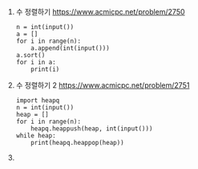 1. 수 정렬하기 https://www.acmicpc.net/problem/2750

   ```
   n = int(input())
   a = []
   for i in range(n):
       a.append(int(input()))
   a.sort()
   for i in a:
       print(i)
   ```

2. 수 정렬하기 2 https://www.acmicpc.net/problem/2751

   ```
   import heapq
   n = int(input())
   heap = []
   for i in range(n):
       heapq.heappush(heap, int(input()))
   while heap:
       print(heapq.heappop(heap))    
   ```

3. 